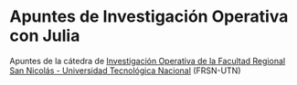 # Apuntes de Investigación Operativa con Julia
Apuntes de la cátedra de [Investigación Operativa de la Facultad Regional San Nicolás - Universidad Tecnológica Nacional](https://www.frsn.utn.edu.ar/) (FRSN-UTN)
